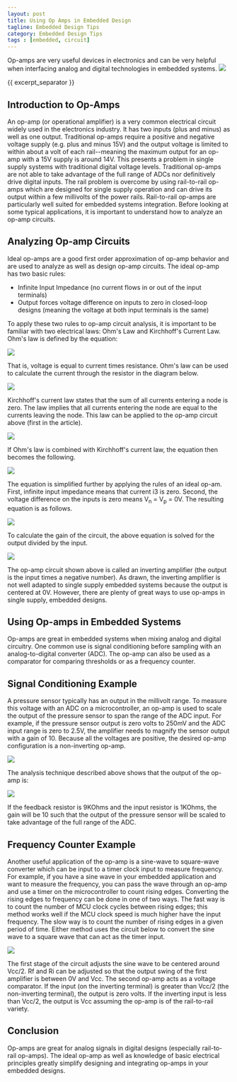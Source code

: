 ```yaml
---
layout: post
title: Using Op Amps in Embedded Design
tagline: Embedded Design Tips
category: Embedded Design Tips
tags : [embedded, circuit]
---
```


Op-amps are very useful devices in electronics and can be very helpful when interfacing analog and digital technologies in embedded systems.
<img class="post_image" src="{{ BASE_PATH }}/images/inverting-opamp.svg" />


{{ excerpt_separator }}

## Introduction to Op-Amps

An op-amp (or operational amplifier) is a very common electrical circuit widely used in the electronics industry. It has two inputs (plus and minus) as well as one output. Traditional op-amps require a positive and negative voltage supply (e.g. plus and minus 15V) and the output voltage is limited to within about a volt of each rail--meaning the maximum output for an op-amp with a 15V supply is around 14V. This presents a problem in single supply systems with traditional digital voltage levels. Traditional op-amps are not able to take advantage of the full range of ADCs nor definitively drive digital inputs. The rail problem is overcome by using rail-to-rail op-amps which are designed for single supply operation and can drive its output within a few millivolts of the power rails. Rail-to-rail op-amps are particularly well suited for embedded systems integration. Before looking at some typical applications, it is important to understand how to analyze an op-amp circuits.

## Analyzing Op-amp Circuits

Ideal op-amps are a good first order approximation of op-amp behavior and are used to analyze as well as design op-amp circuits. The ideal op-amp has two basic rules:

- Infinite Input Impedance (no current flows in or out of the input terminals)
- Output forces voltage difference on inputs to zero in closed-loop designs (meaning the voltage at both input terminals is the same)

To apply these two rules to op-amp circuit analysis, it is important to be familiar with two electrical laws: Ohm's Law and Kirchhoff's Current Law. Ohm's law is defined by the equation:

<img class="post_equation" src="{{ BASE_PATH }}/images/ohms-law.svg" />

That is, voltage is equal to current times resistance. Ohm's law can be used to calculate the current through the resistor in the diagram below.

<img class="post_image" src="{{ BASE_PATH }}/images/ohms-law-circuit.svg" />

Kirchhoff's current law states that the sum of all currents entering a node is zero. The law implies that all currents entering the node are equal to the currents leaving the node. This law can be applied to the op-amp circuit above (first in the article).

<img class="post_equation" src="{{ BASE_PATH }}/images/opamp-kirchhoff-0.svg" />


If Ohm's law is combined with Kirchhoff's current law, the equation then becomes the following.

<img class="post_equation" src="{{ BASE_PATH }}/images/opamp-kirchhoff-1.svg" />

The equation is simplified further by applying the rules of an ideal op-am.  First, 
infinite input impedance means that current i3 is zero. Second, the 
voltage difference on the inputs is zero means V<sub>n</sub> = V<sub>p</sub> = 0V. 
The resulting equation is as follows.

<img class="post_equation" src="{{ BASE_PATH }}/images/opamp-kirchhoff-2.svg" />

To calculate the gain of the circuit, the above equation is solved for the output divided by the input.

<img class="post_equation" src="{{ BASE_PATH }}/images/opamp-kirchhoff-3.svg" />

The op-amp circuit shown above is called an inverting amplifier (the output is the input times a negative number). As drawn, the inverting amplifier is not well adapted to single supply embedded systems because the output is centered at 0V. However, there are plenty of great ways to use op-amps in single supply, embedded designs.

## Using Op-amps in Embedded Systems

Op-amps are great in embedded systems when mixing analog and digital circuitry. One common use is signal conditioning before sampling with an analog-to-digital converter (ADC). The op-amp can also be used as a comparator for comparing thresholds or as a frequency counter.

## Signal Conditioning Example

A pressure sensor typically has an output in the millivolt range. To measure this voltage with an ADC on a microcontroller, an op-amp is used to scale the output of the pressure sensor to span the range of the ADC input. For example, if the pressure sensor output is zero volts to 250mV and the ADC input range is zero to 2.5V, the amplifier needs to magnify the sensor output with a gain of 10. Because all the voltages are positive, the desired op-amp configuration is a non-inverting op-amp.

<img class="post_image" src="{{ BASE_PATH }}/images/non-inverting-opamp.svg" />

The analysis technique described above shows that the output of the op-amp is:

<img class="post_equation" src="{{ BASE_PATH }}/images/opamp-kirchhoff-4.svg" />

If the feedback resistor is 9KOhms and the input resistor is 1KOhms, the gain will be 10 such that the output of the pressure sensor will be scaled to take advantage of the full range of the ADC.

## Frequency Counter Example

Another useful application of the op-amp is a sine-wave to square-wave converter which can be input to a timer clock input to measure frequency. For example, if you have a sine wave in your embedded application and want to measure the frequency, you can pass the wave through an op-amp and use a timer on the microcontroller to count rising edges. Converting the rising edges to frequency can be done in one of two ways. The fast way is to count the number of MCU clock cycles between rising edges; this method works well if the MCU clock speed is much higher have the input frequency. The slow way is to count the number of rising edges in a given period of time. Either method uses the circuit below to convert the sine wave to a square wave that can act as the timer input.

<img class="post_image" src="{{ BASE_PATH }}/images/freq-counter-circuit.png" />

The first stage of the circuit adjusts the sine wave to be centered around Vcc/2. Rf and Ri can be adjusted so that the output swing of the first amplifier is between 0V and Vcc. The second op-amp acts as a voltage comparator. If the input (on the inverting terminal) is greater than Vcc/2 (the non-inverting terminal), the output is zero volts. If the inverting input is less than Vcc/2, the output is Vcc assuming the op-amp is of the rail-to-rail variety.

## Conclusion

Op-amps are great for analog signals in digital designs (especially rail-to-rail op-amps). The ideal op-amp as well as knowledge of basic electrical principles greatly simplify designing and integrating op-amps in your embedded designs.


